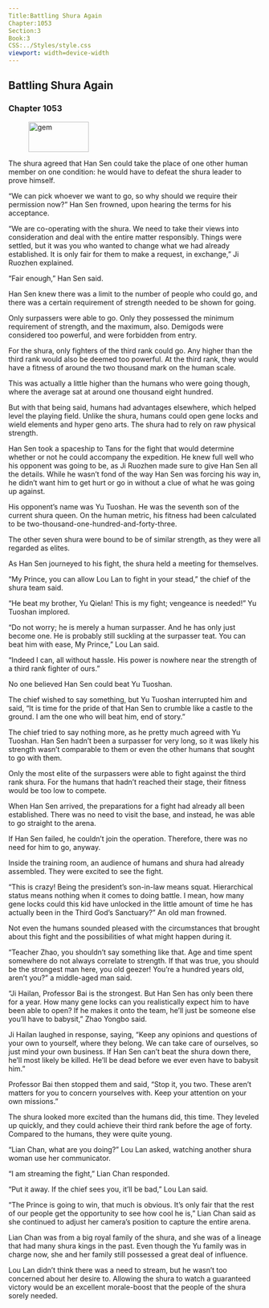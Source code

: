 ```yaml
---
Title:Battling Shura Again 
Chapter:1053 
Section:3 
Book:3 
CSS:../Styles/style.css 
viewport: width=device-width
---
```

  
## Battling Shura Again
### Chapter 1053
  
<figure>
	<img src="../Images/gem.gif" alt="gem" id="gem" width="120" height="60" />
</figure>
  

  
The shura agreed that Han Sen could take the place of one other human member on one condition: he would have to defeat the shura leader to prove himself.

“We can pick whoever we want to go, so why should we require their permission now?” Han Sen frowned, upon hearing the terms for his acceptance.

“We are co-operating with the shura. We need to take their views into consideration and deal with the entire matter responsibly. Things were settled, but it was you who wanted to change what we had already established. It is only fair for them to make a request, in exchange,” Ji Ruozhen explained.

“Fair enough,” Han Sen said.

Han Sen knew there was a limit to the number of people who could go, and there was a certain requirement of strength needed to be shown for going.

Only surpassers were able to go. Only they possessed the minimum requirement of strength, and the maximum, also. Demigods were considered too powerful, and were forbidden from entry.

For the shura, only fighters of the third rank could go. Any higher than the third rank would also be deemed too powerful. At the third rank, they would have a fitness of around the two thousand mark on the human scale.

This was actually a little higher than the humans who were going though, where the average sat at around one thousand eight hundred.

But with that being said, humans had advantages elsewhere, which helped level the playing field. Unlike the shura, humans could open gene locks and wield elements and hyper geno arts. The shura had to rely on raw physical strength.

Han Sen took a spaceship to Tans for the fight that would determine whether or not he could accompany the expedition. He knew full well who his opponent was going to be, as Ji Ruozhen made sure to give Han Sen all the details. While he wasn’t fond of the way Han Sen was forcing his way in, he didn’t want him to get hurt or go in without a clue of what he was going up against.

His opponent’s name was Yu Tuoshan. He was the seventh son of the current shura queen. On the human metric, his fitness had been calculated to be two-thousand-one-hundred-and-forty-three.

The other seven shura were bound to be of similar strength, as they were all regarded as elites.

As Han Sen journeyed to his fight, the shura held a meeting for themselves.

“My Prince, you can allow Lou Lan to fight in your stead,” the chief of the shura team said.

“He beat my brother, Yu Qielan! This is my fight; vengeance is needed!” Yu Tuoshan implored.

“Do not worry; he is merely a human surpasser. And he has only just become one. He is probably still suckling at the surpasser teat. You can beat him with ease, My Prince,” Lou Lan said.

“Indeed I can, all without hassle. His power is nowhere near the strength of a third rank fighter of ours.”

No one believed Han Sen could beat Yu Tuoshan.

The chief wished to say something, but Yu Tuoshan interrupted him and said, “It is time for the pride of that Han Sen to crumble like a castle to the ground. I am the one who will beat him, end of story.”

The chief tried to say nothing more, as he pretty much agreed with Yu Tuoshan. Han Sen hadn’t been a surpasser for very long, so it was likely his strength wasn’t comparable to them or even the other humans that sought to go with them.

Only the most elite of the surpassers were able to fight against the third rank shura. For the humans that hadn’t reached their stage, their fitness would be too low to compete.

When Han Sen arrived, the preparations for a fight had already all been established. There was no need to visit the base, and instead, he was able to go straight to the arena.

If Han Sen failed, he couldn’t join the operation. Therefore, there was no need for him to go, anyway.

Inside the training room, an audience of humans and shura had already assembled. They were excited to see the fight.

“This is crazy! Being the president’s son-in-law means squat. Hierarchical status means nothing when it comes to doing battle. I mean, how many gene locks could this kid have unlocked in the little amount of time he has actually been in the Third God’s Sanctuary?” An old man frowned.

Not even the humans sounded pleased with the circumstances that brought about this fight and the possibilities of what might happen during it.

“Teacher Zhao, you shouldn’t say something like that. Age and time spent somewhere do not always correlate to strength. If that was true, you should be the strongest man here, you old geezer! You’re a hundred years old, aren’t you?” a middle-aged man said.

“Ji Hailan, Professor Bai is the strongest. But Han Sen has only been there for a year. How many gene locks can you realistically expect him to have been able to open? If he makes it onto the team, he’ll just be someone else you’ll have to babysit,” Zhao Yongbo said.

Ji Hailan laughed in response, saying, “Keep any opinions and questions of your own to yourself, where they belong. We can take care of ourselves, so just mind your own business. If Han Sen can’t beat the shura down there, he’ll most likely be killed. He’ll be dead before we ever even have to babysit him.”

Professor Bai then stopped them and said, “Stop it, you two. These aren’t matters for you to concern yourselves with. Keep your attention on your own missions.”

The shura looked more excited than the humans did, this time. They leveled up quickly, and they could achieve their third rank before the age of forty. Compared to the humans, they were quite young.

“Lian Chan, what are you doing?” Lou Lan asked, watching another shura woman use her communicator.

“I am streaming the fight,” Lian Chan responded.

“Put it away. If the chief sees you, it’ll be bad,” Lou Lan said.

“The Prince is going to win, that much is obvious. It’s only fair that the rest of our people get the opportunity to see how cool he is,” Lian Chan said as she continued to adjust her camera’s position to capture the entire arena.

Lian Chan was from a big royal family of the shura, and she was of a lineage that had many shura kings in the past. Even though the Yu family was in charge now, she and her family still possessed a great deal of influence.

Lou Lan didn’t think there was a need to stream, but he wasn’t too concerned about her desire to. Allowing the shura to watch a guaranteed victory would be an excellent morale-boost that the people of the shura sorely needed.